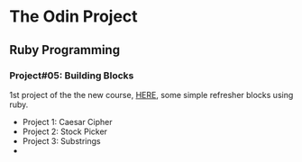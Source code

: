 <h1> The Odin Project </h1>
<h2> Ruby Programming </h2>
<h3> Project#05: Building Blocks </h3>
<p> 1st project of the the new course, <a href="http://www.theodinproject.com/ruby-programming/building-blocks">HERE</a>,
some simple refresher blocks using ruby.</p>
<ul>
<li>Project 1: Caesar Cipher</li>
<li>Project 2: Stock Picker</li>
<li>Project 3: Substrings<li>
</ul>

